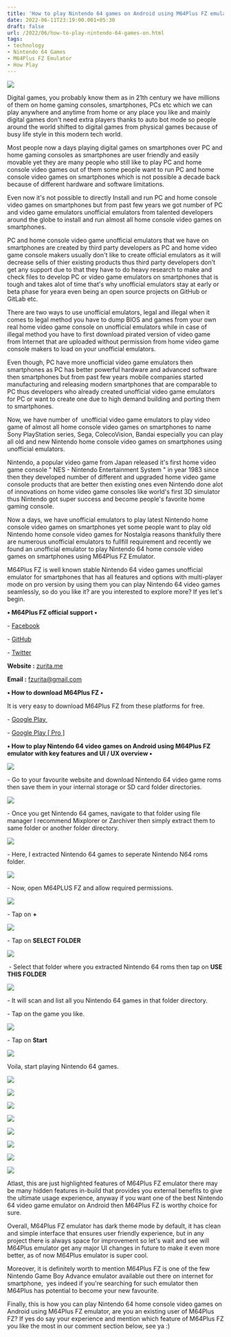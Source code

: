 ```yaml
---
title: 'How to play Nintendo 64 games on Android using M64Plus FZ emulator. '
date: 2022-06-11T23:19:00.001+05:30
draft: false
url: /2022/06/how-to-play-nintendo-64-games-on.html
tags: 
- technology
- Nintendo 64 Games
- M64Plus FZ Emulator
- How Play
---
```


 [![](https://lh3.googleusercontent.com/-Q3ykTuPiRfY/YqTVD93yo7I/AAAAAAAALys/oGWv08fNy7Y-7F6DUQkGGCxd01iMOW14ACNcBGAsYHQ/s1600/1654969607632986-0.png)](https://lh3.googleusercontent.com/-Q3ykTuPiRfY/YqTVD93yo7I/AAAAAAAALys/oGWv08fNy7Y-7F6DUQkGGCxd01iMOW14ACNcBGAsYHQ/s1600/1654969607632986-0.png) 

  

Digital games, you probably know them as in 21th century we have millions of them on home gaming consoles, smartphones, PCs etc which we can play anywhere and anytime from home or any place you like and mainly digital games don't need extra players thanks to auto bot mode so people around the world shifted to digital games from physical games because of busy life style in this modern tech world.

  

Most people now a days playing digital games on smartphones over PC and home gaming consoles as smartphones are user friendly and easily movable yet they are many people who still like to play PC and home console video games out of them some people want to run PC and home console video games on smartphones which is not possible a decade back because of different hardware and software limitations.

  

Even now it's not possible to directly Install and run PC and home console video games on smartphones but from past few years we got number of PC and video game emulators unofficial emulators from talented developers around the globe to install and run almost all home console video games on smartphones.

  

PC and home console video game unofficial emulators that we have on smartphones are created by third party developers as PC and home video game console makers usually don't like to create official emulators as it will decrease sells of thier existing products thus third party developers don't get any support due to that they have to do heavy research to make and check files to develop PC or video game emulators on smartphones that is tough and takes alot of time that's why unofficial emulators stay at early or beta phase for yeara even being an open source projects on GitHub or GitLab etc.

  

There are two ways to use unofficial emulators, legal and illegal when it comes to legal method you have to dump BIOS and games from your own real home video game console on unofficial emulators while in case of illegal method you have to first download pirated version of video game from Internet that are uploaded without permission from home video game console makers to load on your unofficial emulators.

  

Even though, PC have more unofficial video game emulators then smartphones as PC has better powerful hardware and advanced software then smartphones but from past few years mobile companies started manufacturing and releasing modern smartphones that are comparable to PC thus developers who already created unofficial video game emulators for PC or want to create one due to high demand building and porting them to smartphones.

  

Now, we have number of  unofficial video game emulators to play video game of almost all home console video games on smartphones to name Sony PlayStation series, Sega, ColecoVision, Bandai especially you can play all old and new Nintendo home console video games on smartphones using unofficial emulators.

  

Nintendo, a popular video game from Japan released it's first home video game console " NES - Nintendo Entertainment System " in year 1983 since then they developed number of different and upgraded home video game console products that are better then existing ones even Nintendo done alot of innovations on home video game consoles like world's first 3D simulator thus Nintendo got super success and become people's favorite home gaming console.

  

Now a days, we have unofficial emulators to play latest Nintendo home console video games on smartphones yet some people want to play old Nintendo home console video games for Nostalgia reasons thankfully there are numerous unofficial emulators to fullfill requirement and recently we found an unofficial emulator to play Nintendo 64 home console video games on smartphones using M64Plus FZ Emulator.

  

M64Plus FZ is well known stable Nintendo 64 video games unofficial emulator for smartphones that has all features and options with multi-player mode on pro version by using them you can play Nintendo 64 video games seamlessly, so do you like it? are you interested to explore more? If yes let's begin.

  

**• M64Plus FZ official support •**

\- [Facebook](https://www.facebook.com/webscopeapp/?ref=aymt_homepage_panel)

\- [GitHub](https://github.com/mupen64plus-ae/mupen64plus-ae/)

\- [Twitter](https://twitter.com/webscopeapp)

**Website :** [zurita.me](http://zurita.me)

**Email :** [fzurita@gmail.com](mailto:fzurita@gmail.com)

**• How to download M64Plus FZ •**

It is very easy to download M64Plus FZ from these platforms for free.

  

\- [Google Play ](https://play.google.com/store/apps/details?id=org.mupen64plusae.v3.fzurita)

\- [Google Play \[ Pro \]](https://play.google.com/store/apps/details?id=org.mupen64plusae.v3.fzurita.pro)

**• How to play Nintendo 64 video games on Android using M64Plus FZ emulator with key features and UI / UX overview •**

 **[![](https://lh3.googleusercontent.com/-4TukpMVMYac/Y2iVeJ2BG4I/AAAAAAAAOto/TimETYWAapQccda_Im3ER5cyk8a1URuXQCNcBGAsYHQ/s1600/1667798390327110-0.png)](https://lh3.googleusercontent.com/-4TukpMVMYac/Y2iVeJ2BG4I/AAAAAAAAOto/TimETYWAapQccda_Im3ER5cyk8a1URuXQCNcBGAsYHQ/s1600/1667798390327110-0.png)** 

\- Go to your favourite website and download Nintendo 64 video game roms then save them in your internal storage or SD card folder directories.

  

 [![](https://lh3.googleusercontent.com/-YXrGYeaCYrI/YqTU_UtUPZI/AAAAAAAALyg/fWeqJQrqje4m4v8Y1rFxE8qLz4Mj_X6agCNcBGAsYHQ/s1600/1654969584275793-2.png)](https://lh3.googleusercontent.com/-YXrGYeaCYrI/YqTU_UtUPZI/AAAAAAAALyg/fWeqJQrqje4m4v8Y1rFxE8qLz4Mj_X6agCNcBGAsYHQ/s1600/1654969584275793-2.png) 

  

\- Once you get Nintendo 64 games, navigate to that folder using file manager I recommend Mixplorer or Zarchiver then simply extract them to same folder or another folder directory.

  

 [![](https://lh3.googleusercontent.com/-1cHmltaWpNE/YqTU8DRnqvI/AAAAAAAALyY/zytWb2H-aIwPLsOluljZ97vKqQPzbMuZQCNcBGAsYHQ/s1600/1654969575695599-3.png)](https://lh3.googleusercontent.com/-1cHmltaWpNE/YqTU8DRnqvI/AAAAAAAALyY/zytWb2H-aIwPLsOluljZ97vKqQPzbMuZQCNcBGAsYHQ/s1600/1654969575695599-3.png) 

  

\- Here, I extracted Nintendo 64 games to seperate Nintendo N64 roms folder.

  

 [![](https://lh3.googleusercontent.com/-TZIglhfAt7o/YqTU5ymNLUI/AAAAAAAALyQ/BVuaTn-nLskujRBKg0vYRMf9ISPDvLQKwCNcBGAsYHQ/s1600/1654969566214412-4.png)](https://lh3.googleusercontent.com/-TZIglhfAt7o/YqTU5ymNLUI/AAAAAAAALyQ/BVuaTn-nLskujRBKg0vYRMf9ISPDvLQKwCNcBGAsYHQ/s1600/1654969566214412-4.png) 

  

\- Now, open M64PLUS FZ and allow required permissions.

  

 [![](https://lh3.googleusercontent.com/-_8PsevFAQfs/YqTU3qa6vdI/AAAAAAAALyI/Rxb4l4N4LKA9ixwoBD0i1qM1F5m_zFbTwCNcBGAsYHQ/s1600/1654969551677764-5.png)](https://lh3.googleusercontent.com/-_8PsevFAQfs/YqTU3qa6vdI/AAAAAAAALyI/Rxb4l4N4LKA9ixwoBD0i1qM1F5m_zFbTwCNcBGAsYHQ/s1600/1654969551677764-5.png) 

  

\- Tap on **+**

 **[![](https://lh3.googleusercontent.com/-PTKWvbXaudE/YqTUzzdDcFI/AAAAAAAALyA/Skaweep7ZgU8qEViNhhX869brmWEFN6mACNcBGAsYHQ/s1600/1654969541794333-6.png)](https://lh3.googleusercontent.com/-PTKWvbXaudE/YqTUzzdDcFI/AAAAAAAALyA/Skaweep7ZgU8qEViNhhX869brmWEFN6mACNcBGAsYHQ/s1600/1654969541794333-6.png)** 

\- Tap on **SELECT FOLDER**

 **[![](https://lh3.googleusercontent.com/-URyKn9HJJQU/YqTUxufn5II/AAAAAAAALx8/M1ZYxgH-lRMmSruplsH9K_K61be-JufwwCNcBGAsYHQ/s1600/1654969533839619-7.png)](https://lh3.googleusercontent.com/-URyKn9HJJQU/YqTUxufn5II/AAAAAAAALx8/M1ZYxgH-lRMmSruplsH9K_K61be-JufwwCNcBGAsYHQ/s1600/1654969533839619-7.png)** 

 - Select that folder where you extracted Nintendo 64 roms then tap on **USE THIS FOLDER**

 [![](https://lh3.googleusercontent.com/-McEpMYis4bE/YqTUvtX13YI/AAAAAAAALx0/C23kDliaW68wXDtgFAgPyS12svyeNgIMgCNcBGAsYHQ/s1600/1654969516295728-8.png)](https://lh3.googleusercontent.com/-McEpMYis4bE/YqTUvtX13YI/AAAAAAAALx0/C23kDliaW68wXDtgFAgPyS12svyeNgIMgCNcBGAsYHQ/s1600/1654969516295728-8.png) 

  

\- It will scan and list all you Nintendo 64 games in that folder directory.

  

\- Tap on the game you like.

  

 [![](https://lh3.googleusercontent.com/-tn2pCMaQSto/YqTUrCoNtcI/AAAAAAAALxw/9_xqywhVQ18y_uB8NuwkhrvWyytjmmOawCNcBGAsYHQ/s1600/1654969506718769-9.png)](https://lh3.googleusercontent.com/-tn2pCMaQSto/YqTUrCoNtcI/AAAAAAAALxw/9_xqywhVQ18y_uB8NuwkhrvWyytjmmOawCNcBGAsYHQ/s1600/1654969506718769-9.png) 

  

\- Tap on **Start**

 **[![](https://lh3.googleusercontent.com/-ajibqvFeQXs/YqTUoxfMeYI/AAAAAAAALxs/jxFR5SDx9NglwCAwHpyQjwaPZfUVf8LbwCNcBGAsYHQ/s1600/1654969494935780-10.png)](https://lh3.googleusercontent.com/-ajibqvFeQXs/YqTUoxfMeYI/AAAAAAAALxs/jxFR5SDx9NglwCAwHpyQjwaPZfUVf8LbwCNcBGAsYHQ/s1600/1654969494935780-10.png)** 

Voila, start playing Nintendo 64 games.

  

 [![](https://lh3.googleusercontent.com/-u0FjTjFB5D0/YqTUlzodbJI/AAAAAAAALxo/pIzsHLKg900MdR3xSAEVci2AutKLyGXQwCNcBGAsYHQ/s1600/1654969474691790-11.png)](https://lh3.googleusercontent.com/-u0FjTjFB5D0/YqTUlzodbJI/AAAAAAAALxo/pIzsHLKg900MdR3xSAEVci2AutKLyGXQwCNcBGAsYHQ/s1600/1654969474691790-11.png) 

  

 [![](https://lh3.googleusercontent.com/-AQp7uG4v26U/YqTUgnnPdSI/AAAAAAAALxc/Om2EA0Bg_bgR7CslnGq7FGuDFG1rTwPSwCNcBGAsYHQ/s1600/1654969463814981-12.png)](https://lh3.googleusercontent.com/-AQp7uG4v26U/YqTUgnnPdSI/AAAAAAAALxc/Om2EA0Bg_bgR7CslnGq7FGuDFG1rTwPSwCNcBGAsYHQ/s1600/1654969463814981-12.png) 

  

 [![](https://lh3.googleusercontent.com/-6n-8gdKozk8/YqTUd2EdZ6I/AAAAAAAALxY/QOr8es0No-ICvI7QPhD44SZZloYnCCgggCNcBGAsYHQ/s1600/1654969452091628-13.png)](https://lh3.googleusercontent.com/-6n-8gdKozk8/YqTUd2EdZ6I/AAAAAAAALxY/QOr8es0No-ICvI7QPhD44SZZloYnCCgggCNcBGAsYHQ/s1600/1654969452091628-13.png) 

  

 [![](https://lh3.googleusercontent.com/-xY3KWY5o66U/YqTUbD7b9MI/AAAAAAAALxU/SzP0urcQtpUsxb_egsgmBEJaJAOWq67_ACNcBGAsYHQ/s1600/1654969443205846-14.png)](https://lh3.googleusercontent.com/-xY3KWY5o66U/YqTUbD7b9MI/AAAAAAAALxU/SzP0urcQtpUsxb_egsgmBEJaJAOWq67_ACNcBGAsYHQ/s1600/1654969443205846-14.png) 

  

  

 [![](https://lh3.googleusercontent.com/-Ux2AVHzOn9A/YqTUYk49EcI/AAAAAAAALxQ/kMSG83hYiw8eLPD6DUbY8cPBsiYRLKTQQCNcBGAsYHQ/s1600/1654969435948484-15.png)](https://lh3.googleusercontent.com/-Ux2AVHzOn9A/YqTUYk49EcI/AAAAAAAALxQ/kMSG83hYiw8eLPD6DUbY8cPBsiYRLKTQQCNcBGAsYHQ/s1600/1654969435948484-15.png) 

  

 [![](https://lh3.googleusercontent.com/-JayE_A69QpQ/YqTUWZE1gaI/AAAAAAAALxM/tNiLlcAzjD0LGN2C_pvdQFGx1Rv53_TRgCNcBGAsYHQ/s1600/1654969425847965-16.png)](https://lh3.googleusercontent.com/-JayE_A69QpQ/YqTUWZE1gaI/AAAAAAAALxM/tNiLlcAzjD0LGN2C_pvdQFGx1Rv53_TRgCNcBGAsYHQ/s1600/1654969425847965-16.png) 

  

 [![](https://lh3.googleusercontent.com/-5FQIN_5_d-8/YqTUUV4kqTI/AAAAAAAALxI/Jhtyhxdm8eQFpLJ7tc_Iu24yRzhhiW9SgCNcBGAsYHQ/s1600/1654969418053468-17.png)](https://lh3.googleusercontent.com/-5FQIN_5_d-8/YqTUUV4kqTI/AAAAAAAALxI/Jhtyhxdm8eQFpLJ7tc_Iu24yRzhhiW9SgCNcBGAsYHQ/s1600/1654969418053468-17.png) 

  

 [![](https://lh3.googleusercontent.com/-anKtHXOwpos/YqTUSadRTDI/AAAAAAAALxE/Xw9osolm938pUqfPH8w8oimgTzVVT7_hACNcBGAsYHQ/s1600/1654969408068878-18.png)](https://lh3.googleusercontent.com/-anKtHXOwpos/YqTUSadRTDI/AAAAAAAALxE/Xw9osolm938pUqfPH8w8oimgTzVVT7_hACNcBGAsYHQ/s1600/1654969408068878-18.png) 

  

  

Atlast, this are just highlighted features of M64Plus FZ emulator there may be many hidden features in-build that provides you external benefits to give the ultimate usage experience, anyway if you want one of the best Nintendo 64 video game emulator on Android then M64Plus FZ is worthy choice for sure.

  

Overall, M64Plus FZ emulator has dark theme mode by default, it has clean and simple interface that ensures user friendly experience, but in any project there is always space for improvement so let's wait and see will M64Plus emulator get any major UI changes in future to make it even more better, as of now M64Plus emulator is super cool.

  

Moreover, it is definitely worth to mention M64Plus FZ is one of the few Nintendo Game Boy Advance emulator available out there on internet for smartphone,  yes indeed if you're searching for such emulator then M64Plus has potential to become your new favourite.

  

Finally, this is how you can play Nintendo 64 home console video games on Android using M64Plus FZ emulator, are you an existing user of M64Plus FZ? If yes do say your experience and mention which feature of M64Plus FZ you like the most in our comment section below, see ya :)